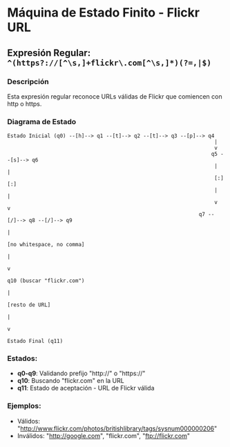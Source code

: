 # Máquina de Estado Finito - Flickr URL

## Expresión Regular: `^(https?://[^\s,]+flickr\.com[^\s,]*)(?=,|$)`

### Descripción
Esta expresión regular reconoce URLs válidas de Flickr que comiencen con http o https.

### Diagrama de Estado

```
Estado Inicial (q0) --[h]--> q1 --[t]--> q2 --[t]--> q3 --[p]--> q4
                                                                   |
                                                                   v
                                                                  q5 --[s]--> q6
                                                                   |           |
                                                                   [:]         [:]
                                                                   |           |
                                                                   v           v
                                                              q7 --[/]--> q8 --[/]--> q9
                                                                                       |
                                                                                [no whitespace, no comma]
                                                                                       |
                                                                                       v
                                                                               q10 (buscar "flickr.com")
                                                                                       |
                                                                                [resto de URL]
                                                                                       |
                                                                                       v
                                                                              Estado Final (q11)
```

### Estados:
- **q0-q9**: Validando prefijo "http://" o "https://"
- **q10**: Buscando "flickr.com" en la URL
- **q11**: Estado de aceptación - URL de Flickr válida

### Ejemplos:
- Válidos: "http://www.flickr.com/photos/britishlibrary/tags/sysnum000000206"
- Inválidos: "http://google.com", "flickr.com", "ftp://flickr.com"
